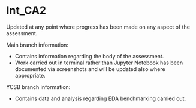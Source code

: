 # Int_CA2
Updated at any point where progress has been made on any aspect of the assessment. 


Main branch information:
- Contains information regarding the body of the assessment.
- Work carried out in terminal rather than Jupyter Notebook has been documented via screenshots and will be updated also where appropriate.


YCSB branch information:
- Contains data and analysis regarding EDA benchmarking carried out. 

